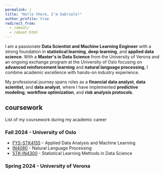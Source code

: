 ```yaml
---
permalink: /
title: "Hello there, I'm Gabriele!"
author_profile: true
redirect_from: 
  - /about/
  - /about.html
---
```


I am a passionate **Data Scientist and Machine Learning Engineer** with a strong foundation in **statistical learning**, **deep learning**, and **applied data science**. With a **Master's in Data Science** from the University of Verona and an ongoing exchange program at the University of Oslo focusing on **advanced reinforcement learning** and **natural language processing**, I combine academic excellence with hands-on industry experience.

My professional journey spans roles as a **financial data analyst**, **data scientist**, and **data analyst**, where I have implemented **predictive modeling**, **workflow optimization**, and **risk analysis protocols**.


## coursework
List of my coursework during my academic career

### Fall 2024 - University of Oslo
- [FYS-STK4155](https://www.uio.no/studier/emner/matnat/fys/FYS-STK4155/index-eng.html) – Applied Data Analysis and Machine Learning
- [IN4080](https://www.uio.no/studier/emner/matnat/ifi/IN4080/h24/index.html) - Natural Language Processing 
- [STK-IN4300](https://www.uio.no/studier/emner/matnat/math/STK-IN4300/h24/index.html) - Statistical Learning Methods in Data Science 

### Spring 2024 - University of Verona